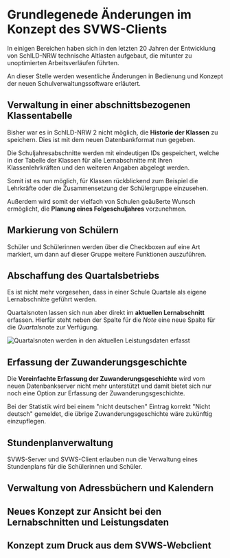 
# Grundlegenede Änderungen im Konzept des SVWS-Clients

In einigen Bereichen haben sich in den letzten 20 Jahren der Entwicklung von SchILD-NRW technische Altlasten aufgebaut, die mitunter zu unoptimierten Arbeitsverläufen führten.

An dieser Stelle werden wesentliche Änderungen in Bedienung und Konzept der neuen Schulverwaltungssoftware erläutert.

## Verwaltung in einer abschnittsbezogenen Klassentabelle

Bisher war es in SchILD-NRW 2 nicht möglich, die **Historie der Klassen** zu speichern. Dies ist mit dem neuen Datenbankformat nun gegeben.

Die Schuljahresabschnitte werden mit eindeutigen IDs gespeichert, welche in der Tabelle der Klassen für alle Lernabschnitte mit Ihren Klassenlehrkräften und den weiteren Angaben abgelegt werden.

Somit ist es nun möglich, für Klassen rückblickend zum Beispiel die Lehrkräfte oder die Zusammensetzung der Schülergruppe einzusehen.

Außerdem wird somit der vielfach von Schulen geäußerte Wunsch ermöglicht, die **Planung eines Folgeschuljahres** vorzunehmen.

## Markierung von Schülern

Schüler und Schülerinnen werden über die Checkboxen auf eine Art markiert, um dann auf dieser Gruppe weitere Funktionen auszuführen.  


## Abschaffung des Quartalsbetriebs

Es ist nicht mehr vorgesehen, dass in einer Schule Quartale als eigene Lernabschnitte geführt werden.

Quartalsnoten lassen sich nun aber direkt im **aktuellen Lernabschnitt** erfassen. Hierfür steht neben der Spalte für die *Note* eine neue Spalte für die *Quartal*snote zur Verfügung.

![Quartalsnoten werden in den aktuellen Leistungsdaten erfasst](./graphics/SVWS_Informationen_Quartalsnoten.png "Erfassung der Quartalsnoten direkt im Lernbschnitt.")

## Erfassung der Zuwanderungsgeschichte

Die **Vereinfachte Erfassung der Zuwanderungsgeschichte** wird vom neuen Datenbankserver nicht mehr unterstützt und damit bietet sich nur noch eine Option zur Erfassung der Zuwanderungsgeschichte.

Bei der Statistik wird bei einem "nicht deutschen" Eintrag korrekt "Nicht deutsch" gemeldet, die übrige Zuwanderungsgeschichte wäre zukünftig einzupflegen. 

## Stundenplanverwaltung

SVWS-Server und SVWS-Client erlauben nun die Verwaltung eines Stundenplans für die Schülerinnen und Schüler. 

## Verwaltung von Adressbüchern und Kalendern

## Neues Konzept zur Ansicht bei den Lernabschnitten und Leistungsdaten

## Konzept zum Druck aus dem SVWS-Webclient